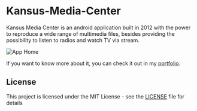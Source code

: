 # Kansus-Media-Center
Kansus Media Center is an android application built in 2012 with the power to reproduce a wide range of multimedia files, besides providing the possibility to listen to radios and watch TV via stream.

![App Home](https://portfolium1.cloudimg.io/fit/960x540/c000000/https://cdn.portfolium.com/ugcs3%2Fv3%2Fproject_attachments%2FgAWN3jtgQ7O0tHNf10Ug_Screenshot+%281%29.png)

If you want to know more about it, you can check it out in my [portfolio](https://portfolium.com/entry/kansus-media-center).

## License

This project is licensed under the MIT License - see the [LICENSE](LICENSE) file for details
